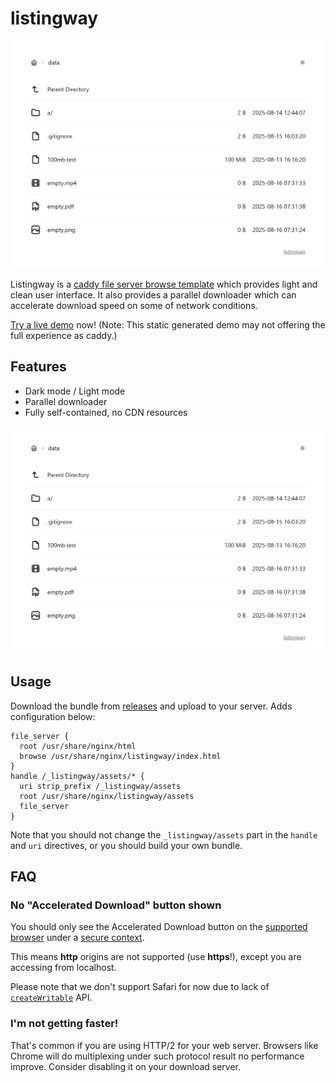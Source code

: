 # listingway

<picture>
  <source media="(prefers-color-scheme: dark)" srcset="./promote/dark.webp" type="image/webp">
  <source media="(prefers-color-scheme: dark)" srcset="./promote/dark.png" type="image/png">
  <source media="(prefers-color-scheme: light)" srcset="./promote/light.webp" type="image/webp">
  <source media="(prefers-color-scheme: light)" srcset="./promote/light.png" type="image/png">
  <img alt="Screenshot of listingway showing its light and clean user interface." src="./promote/light.png">
</picture>

Listingway is a [caddy file server browse template](https://caddyserver.com/docs/caddyfile/directives/file_server) which provides light and clean user interface. It also provides a parallel downloader which can accelerate download speed on some of network conditions.

[Try a live demo](https://oott123.github.io/listingway/) now! (Note: This static generated demo may not offering the full experience as caddy.)

## Features

- Dark mode / Light mode
- Parallel downloader
- Fully self-contained, no CDN resources

<picture>
  <source media="(prefers-color-scheme: dark)" srcset="./promote/dark_dialog.webp" type="image/webp">
  <source media="(prefers-color-scheme: dark)" srcset="./promote/dark_dialog.png" type="image/png">
  <source media="(prefers-color-scheme: light)" srcset="./promote/light_dialog.webp" type="image/webp">
  <source media="(prefers-color-scheme: light)" srcset="./promote/light_dialog.png" type="image/png">
  <img alt="Screenshot of listingway showing the download dialog." src="./promote/light.png">
</picture>

## Usage

Download the bundle from [releases](https://github.com/oott123/listingway/releases/latest) and upload to your server. Adds configuration below:

```caddy
file_server {
  root /usr/share/nginx/html
  browse /usr/share/nginx/listingway/index.html
}
handle /_listingway/assets/* {
  uri strip_prefix /_listingway/assets
  root /usr/share/nginx/listingway/assets
  file_server
}
```

Note that you should not change the `_listingway/assets` part in the `handle` and `uri` directives, or you should build your own bundle.

## FAQ

### No "Accelerated Download" button shown

You should only see the Accelerated Download button on the [supported browser](https://developer.mozilla.org/en-US/docs/Web/API/Window/showSaveFilePicker#browser_compatibility) under a [secure context](https://www.w3.org/TR/secure-contexts/).

This means **http** origins are not supported (use **https**!), except you are accessing from localhost.

Please note that we don't support Safari for now due to lack of [`createWritable`](https://developer.mozilla.org/en-US/docs/Web/API/FileSystemFileHandle/createWritable) API.

### I'm not getting faster!

That's common if you are using HTTP/2 for your web server. Browsers like Chrome will do multiplexing under such protocol result no performance improve. Consider disabling it on your download server.
